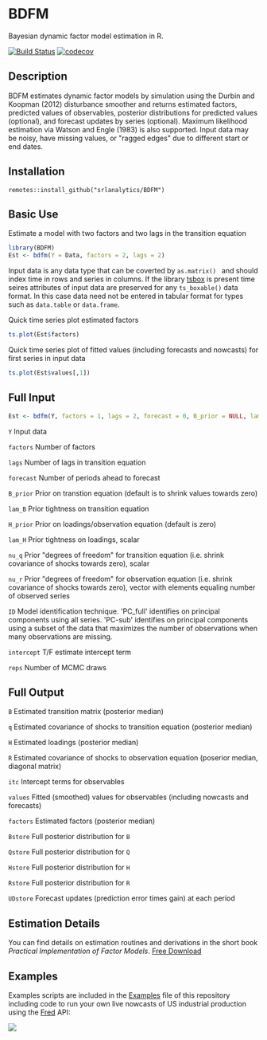 # BDFM
Bayesian dynamic factor model estimation in R.

[![Build Status](https://travis-ci.org/christophsax/tsbox.svg?branch=master)](https://travis-ci.org/srlanalytics/BDFM)
[![codecov](https://codecov.io/github/srlanalytics/BDFM/branch/master/graphs/badge.svg)](https://codecov.io/github/srlanalytics/BDFM)

## Description

BDFM estimates dynamic factor models by simulation using the Durbin and Koopman (2012) disturbance smoother and returns estimated factors, predicted values of observables, posterior distributions for predicted values (optional), and forecast updates by series (optional). Maximum likelihood estimation via Watson and Engle (1983) is also supported. Input data may be noisy, have missing values, or "ragged edges" due to different start or end dates.

## Installation

```t
remotes::install_github("srlanalytics/BDFM")
```

## Basic Use

Estimate a model with two factors and two lags in the transition equation
```r
library(BDFM)
Est <- bdfm(Y = Data, factors = 2, lags = 2)
```
Input data is any data type that can be coverted by ```as.matrix() ``` and should index time in rows and series in columns. If the library [tsbox](https://github.com/christophsax/tsbox) is present time seires attributes of input data are preserved for any `ts_boxable()` data format. In this case data need not be entered in tabular format for types such as `data.table` or `data.frame`.

Quick time series plot estimated factors
```r
ts.plot(Est$factors)
```
Quick time series plot of fitted values (including forecasts and nowcasts) for first series in input data
```r
ts.plot(Est$values[,1])
```

## Full Input

```r
Est <- bdfm(Y, factors = 1, lags = 2, forecast = 0, B_prior = NULL, lam_B = 0, H_prior = NULL, lam_H = 0, nu_q = 0, nu_r = NULL, ID = 'PC_full', intercept = TRUE, reps = 1000, burn = 500)
```

```Y```           Input data

```factors```     Number of factors

```lags```        Number of lags in transition equation

```forecast```    Number of periods ahead to forecast

```B_prior```     Prior on transtion equation (default is to shrink values towards zero)

```lam_B```       Prior tightness on transition equation

```H_prior```    Prior on loadings/observation equation (default is zero)

```lam_H```      Prior tightness on loadings, scalar

 ```nu_q```      Prior "degrees of freedom" for transition equation (i.e. shrink covariance of shocks towards zero), scalar

```nu_r```       Prior "degrees of freedom" for observation equation (i.e. shrink covariance of shocks towards zero), vector with elements equaling number of observed series

```ID```        Model identification technique. 'PC_full' identifies on principal components using all series. 'PC-sub' identifies on principal components using a subset of the data that maximizes the number of observations when many observations are missing.

```intercept``` T/F estimate intercept term

```reps```      Number of MCMC draws

## Full Output

```B```       Estimated transition matrix (posterior median)

```q```       Estimated covariance of shocks to transition equation (posterior median)

```H```       Estimated loadings (posterior median)

```R```       Estimated covariance of shocks to observation equation (poserior median, diagonal matrix)

```itc```     Intercept terms for observables

```values```  Fitted (smoothed) values for observables (including nowcasts and forecasts)

```factors``` Estimated factors (posterior median)

```Bstore```  Full posterior distribution for ```B```

```Qstore```  Full posterior distribution for ```Q```

```Hstore```  Full posterior distribution for ```H```

```Rstore```  Full posterior distribution for ```R```

```UDstore``` Forecast updates (prediction error times gain) at each period

## Estimation Details

You can find details on estimation routines and derivations in the short book *Practical Implementation of Factor Models*. [Free Download](http://srlquantitative.com)

## Examples

Examples scripts are included in the [Examples](https://github.com/srlanalytics/BDFM/tree/master/inst/Examples) file of this repository including code to run your own live nowcasts of US industrial production using the [Fred](https://fred.stlouisfed.org/) API:

![](https://github.com/srlanalytics/BDFM/blob/master/img/US_IP.png)
